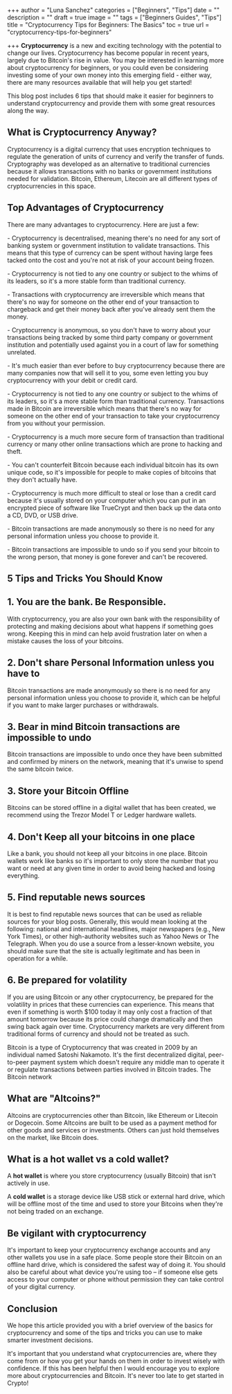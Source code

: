 +++
author = "Luna Sanchez"
categories = ["Beginners", "Tips"]
date = ""
description = ""
draft = true
image = ""
tags = ["Beginners Guides", "Tips"]
title = "Cryptocurrency Tips for Beginners: The Basics"
toc = true
url = "cryptocurrency-tips-for-beginners"

+++
**Cryptocurrency** is a new and exciting technology with the potential to change our lives. Cryptocurrency has become popular in recent years, largely due to Bitcoin's rise in value. You may be interested in learning more about cryptocurrency for beginners, or you could even be considering investing some of your own money into this emerging field - either way, there are many resources available that will help you get started!

This blog post includes 6 tips that should make it easier for beginners to understand cryptocurrency and provide them with some great resources along the way.

## What is Cryptocurrency Anyway?

Cryptocurrency is a digital currency that uses encryption techniques to regulate the generation of units of currency and verify the transfer of funds. Cryptography was developed as an alternative to traditional currencies because it allows transactions with no banks or government institutions needed for validation. Bitcoin, Ethereum, Litecoin are all different types of cryptocurrencies in this space.

## Top Advantages of Cryptocurrency

There are many advantages to cryptocurrency. Here are just a few:

\- Cryptocurrency is decentralised, meaning there's no need for any sort of banking system or government institution to validate transactions. This means that this type of currency can be spent without having large fees tacked onto the cost and you're not at risk of your account being frozen.

\- Cryptocurrency is not tied to any one country or subject to the whims of its leaders, so it's a more stable form than traditional currency.

\- Transactions with cryptocurrency are irreversible which means that there's no way for someone on the other end of your transaction to chargeback and get their money back after you've already sent them the money.

\- Cryptocurrency is anonymous, so you don't have to worry about your transactions being tracked by some third party company or government institution and potentially used against you in a court of law for something unrelated.

\- It's much easier than ever before to buy cryptocurrency because there are many companies now that will sell it to you, some even letting you buy cryptocurrency with your debit or credit card.

\- Cryptocurrency is not tied to any one country or subject to the whims of its leaders, so it's a more stable form than traditional currency. Transactions made in Bitcoin are irreversible which means that there's no way for someone on the other end of your transaction to take your cryptocurrency from you without your permission.

\- Cryptocurrency is a much more secure form of transaction than traditional currency or many other online transactions which are prone to hacking and theft.

\- You can't counterfeit Bitcoin because each individual bitcoin has its own unique code, so it's impossible for people to make copies of bitcoins that they don't actually have.

\- Cryptocurrency is much more difficult to steal or lose than a credit card because it's usually stored on your computer which you can put in an encrypted piece of software like TrueCrypt and then back up the data onto a CD, DVD, or USB drive.

\- Bitcoin transactions are made anonymously so there is no need for any personal information unless you choose to provide it.

\- Bitcoin transactions are impossible to undo so if you send your bitcoin to the wrong person, that money is gone forever and can't be recovered.

## 5 Tips and Tricks You Should Know

## 1. You are the bank. Be Responsible.

With cryptocurrency, you are also your own bank with the responsibility of protecting and making decisions about what happens if something goes wrong. Keeping this in mind can help avoid frustration later on when a mistake causes the loss of your bitcoins.

## 2. Don't share Personal Information unless you have to

Bitcoin transactions are made anonymously so there is no need for any personal information unless you choose to provide it, which can be helpful if you want to make larger purchases or withdrawals.

## 3. Bear in mind Bitcoin transactions are impossible to undo

Bitcoin transactions are impossible to undo once they have been submitted and confirmed by miners on the network, meaning that it's unwise to spend the same bitcoin twice.

## 3. Store your Bitcoin Offline

Bitcoins can be stored offline in a digital wallet that has been created, we recommend using the Trezor Model T or Ledger hardware wallets.

## 4. Don't Keep all your bitcoins in one place

Like a bank, you should not keep all your bitcoins in one place. Bitcoin wallets work like banks so it's important to only store the number that you want or need at any given time in order to avoid being hacked and losing everything.

## 5. Find reputable news sources

It is best to find reputable news sources that can be used as reliable sources for your blog posts. Generally, this would mean looking at the following: national and international headlines, major newspapers (e.g., New York Times), or other high-authority websites such as Yahoo News or The Telegraph. When you do use a source from a lesser-known website, you should make sure that the site is actually legitimate and has been in operation for a while.

## 6. Be prepared for volatility

If you are using Bitcoin or any other cryptocurrency, be prepared for the volatility in prices that these currencies can experience. This means that even if something is worth $100 today it may only cost a fraction of that amount tomorrow because its price could change dramatically and then swing back again over time. Cryptocurrency markets are very different from traditional forms of currency and should not be treated as such.

Bitcoin is a type of Cryptocurrency that was created in 2009 by an individual named Satoshi Nakamoto. It's the first decentralized digital, peer-to-peer payment system which doesn't require any middle man to operate it or regulate transactions between parties involved in Bitcoin trades. The Bitcoin network

## What are "Altcoins?"

Altcoins are cryptocurrencies other than Bitcoin, like Ethereum or Litecoin or Dogecoin. Some Altcoins are built to be used as a payment method for other goods and services or investments. Others can just hold themselves on the market, like Bitcoin does.

## What is a hot wallet vs a cold wallet?

A **hot wallet** is where you store cryptocurrency (usually Bitcoin) that isn't actively in use. 

A **cold wallet** is a storage device like USB stick or external hard drive, which will be offline most of the time and used to store your Bitcoins when they're not being traded on an exchange.

## Be vigilant with cryptocurrency

It's important to keep your cryptocurrency exchange accounts and any other wallets you use in a safe place. Some people store their Bitcoin on an offline hard drive, which is considered the safest way of doing it. You should also be careful about what device you're using too – if someone else gets access to your computer or phone without permission they can take control of your digital currency.

## Conclusion

We hope this article provided you with a brief overview of the basics for cryptocurrency and some of the tips and tricks you can use to make smarter investment decisions.

It's important that you understand what cryptocurrencies are, where they come from or how you get your hands on them in order to invest wisely with confidence. If this has been helpful then I would encourage you to explore more about cryptocurrencies and Bitcoin. It's never too late to get started in Crypto!